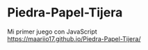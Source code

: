 # Piedra-Papel-Tijera
Mi primer juego con JavaScript
<br>
 https://maariio17.github.io/Piedra-Papel-Tijera/
